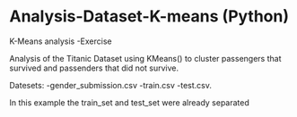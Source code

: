 # Analysis-Dataset-K-means (Python)
K-Means analysis -Exercise

Analysis of the Titanic Dataset using KMeans() to cluster passengers that survived and passenders that did not survive. 

Datesets:
-gender_submission.csv
-train.csv
-test.csv.

In this example the train_set and test_set were already separated
